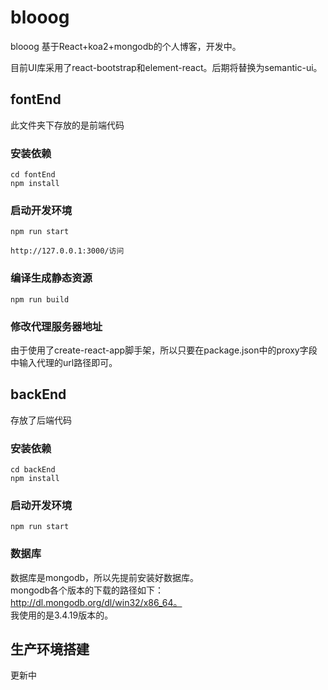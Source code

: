 # blooog
blooog
基于React+koa2+mongodb的个人博客，开发中。

目前UI库采用了react-bootstrap和element-react。后期将替换为semantic-ui。

## fontEnd
此文件夹下存放的是前端代码

### 安装依赖
```
cd fontEnd
npm install
```
### 启动开发环境
```
npm run start

http://127.0.0.1:3000/访问
```
### 编译生成静态资源
```
npm run build
```

### 修改代理服务器地址
由于使用了create-react-app脚手架，所以只要在package.json中的proxy字段中输入代理的url路径即可。

## backEnd
存放了后端代码
### 安装依赖
```
cd backEnd
npm install
```
### 启动开发环境
```
npm run start
```
### 数据库
数据库是mongodb，所以先提前安装好数据库。  
mongodb各个版本的下载的路径如下：http://dl.mongodb.org/dl/win32/x86_64。  
我使用的是3.4.19版本的。

## 生产环境搭建

更新中
